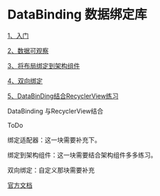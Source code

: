 # DataBinding 数据绑定库

[1、入门](https://github.com/sunnnydaydev/DataBingding/blob/main/mds/%E5%85%A5%E9%97%A8.md)

[2、数据可观察](https://github.com/sunnnydaydev/DataBingding/blob/main/mds/%E6%95%B0%E6%8D%AE%E5%8F%AF%E8%A7%82%E5%AF%9F.md)

[3、将布局绑定到架构组件](https://github.com/sunnnydaydev/DataBingding/blob/main/mds/将布局绑定到架构组件.md)

[4、双向绑定](https://github.com/sunnnydaydev/DataBingding/blob/main/mds/双向绑定.md)

[5、DataBinDing结合RecyclerView练习](https://github.com/sunnnydaydev/DataBingding/blob/main/mds/DataBinDing结合RecyclerView练习.md)

DataBinding 与RecyclerView结合

ToDo 

绑定适配器：这一块需要补充下。

绑定到架构组件：这一块需要结合架构组件多多练习。

双向绑定：自定义那块需要补充

[官方文档](https://developer.android.google.cn/topic/libraries/data-binding)